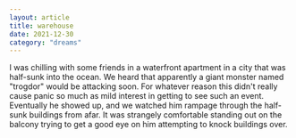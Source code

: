 ```yaml
---
layout: article
title: warehouse
date: 2021-12-30
category: "dreams"
---
```


I was chilling with some friends in a waterfront apartment in a city that was half-sunk into the ocean. We heard that apparently a giant monster named "trogdor" would be attacking soon. For whatever reason this didn't really cause panic so much as mild interest in getting to see such an event. Eventually he showed up, and we watched him rampage through the half-sunk buildings from afar. It was strangely comfortable standing out on the balcony trying to get a good eye on him attempting to knock buildings over.